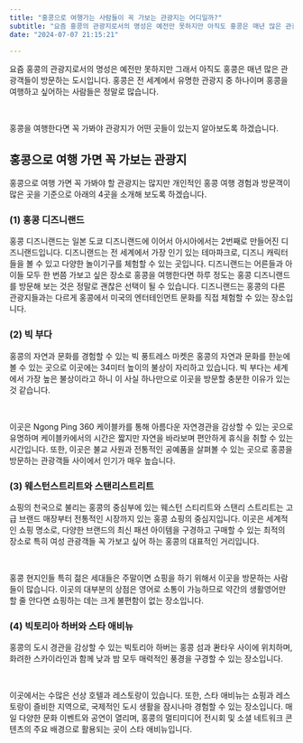 ```yaml
---
title: "홍콩으로 여행가는 사람들이 꼭 가보는 관광지는 어디일까?"
subtitle: "요즘 홍콩의 관광지로서의 명성은 예전만 못하지만 아직도 홍콩은 매년 많은 관광객들이 방문하는 도시입니다. 그래도 홍콩은 전 세계에서 유명한 관광지 중 하나이며 홍콩을 여행하고 싶어하는 사람들은 정말로 많습니다. 홍콩을 여행한다면 꼭 가봐야 관광지가 어떤 곳들이 있는지 알아보도록 하곘습니다."
date: "2024-07-07 21:15:21"

---
```



<p>요즘 홍콩의 관광지로서의 명성은 예전만 못하지만 그래서 아직도 홍콩은 매년 많은 관광객들이 방문하는 도시입니다. 홍콩은 전 세계에서 유명한 관광지 중 하나이며 홍콩을 여행하고 싶어하는 사람들은 정말로 많습니다.</p>
<br/>

<p>홍콩을 여행한다면 꼭 가봐야 관광지가 어떤 곳들이 있는지 알아보도록 하겠습니다.</p>


<h2>홍콩으로 여행 가면 꼭 가보는 관광지</h2>
<p>홍콩으로 여행 가면 꼭 가봐야 할 관광지는 많지만 개인적인 홍콩 여행 경험과 방문객이 많은 곳을 기준으로 아래의 4곳을 소개해 보도록 하겠습니다.</p>

<h3>(1) 홍콩 디즈니랜드</h3>
<p>홍콩 디즈니랜드는 일본 도쿄 디즈니랜드에 이어서 아시아에서는 2번째로 만들어진 디즈니랜드입니다. 디즈니랜드는 전 세계에서 가장 인기 있는 테마파크로, 디즈니 캐릭터들을 볼 수 있고 다양한 놀이기구를 체험할 수 있는 곳입니다. 디즈니랜드는 어른들과 아이들 모두 한 번쯤 가보고 싶은 장소로 홍콩을 여행한다면 하루 정도는 홍콩 디즈니랜드를 방문해 보는 것은 정말로 괜찮은 선택이 될 수 있습니다. 디즈니랜드는 홍콩의 다른 관광지들과는 다르게 홍콩에서 미국의 엔터테인먼트 문화를 직접 체험할 수 있는 장소입니다.</p>

<h3>(2) 빅 부다</h3>
<p>홍콩의 자연과 문화를 경험할 수 있는 빅 풍트레스 마켓은 홍콩의 자연과 문화를 한눈에 볼 수 있는 곳으로 이곳에는 34미터 높이의 불상이 자리하고 있습니다. 빅 부다는 세계에서 가장 높은 불상이라고 하니 이 사실 하나만으로 이곳을 방문할 충분한 이유가 있는 것 같습니다.</p>
<br />
<p>이곳은 Ngong Ping 360 케이블카를 통해 아름다운 자연경관을 감상할 수 있는 곳으로 유명하며 케이블카에서의 시간은 짧지만 자연을 바라보며 편안하게 휴식을 취할 수 있는 시간입니다. 또한, 이곳은 불교 사원과 전통적인 공예품을 살펴볼 수 있는 곳으로 홍콩을 방문하는 관광객들 사이에서 인기가 매우 높습니다.</p>

<h3>(3) 웨스턴스트리트와 스탠리스트리트</h3>
<p>쇼핑의 천국으로 불리는 홍콩의 중심부에 있는 웨스턴 스티리트와 스탠리 스트리트는 고급 브랜드 매장부터 전통적인 시장까지 있는 홍콩 쇼핑의 중심지입니다. 이곳은 세계적인 쇼핑 명소로, 다양한 브랜드의 최신 패션 아이템을 구경하고 구매할 수 있는 최적의 장소로 특히 여성 관광객들 꼭 가보고 싶어 하는 홍콩의 대표적인 거리입니다.</p> 
<br />
<p>홍콩 현지인들 특히 젊은 세대들은 주말이면 쇼핑을 하기 위해서 이곳을 방문하는 사람들이 많습니다. 이곳의 대부분의 상점은 영어로 소통이 가능하므로 약간의 생활영어만 할 줄 안다면 쇼핑하는 데는 크게 불편함이 없는 장소입니다.</p>

<h3>(4) 빅토리아 하버와 스타 애비뉴</h3>
<p>홍콩의 도시 경관을 감상할 수 있는 빅토리아 하버는 홍콩 섬과 콴타우 사이에 위치하며, 화려한 스카이라인과 함께 낮과 밤 모두 매력적인 풍경을 구경할 수 있는 장소입니다.</p> 
<br />
<p>이곳에서는 수많은 선상 호텔과 레스토랑이 있습니다. 또한, 스타 애비뉴는 쇼핑과 레스토랑이 즐비한 지역으로, 국제적인 도시 생활을 잠시나마 경험할 수 있는 장소입니다. 매일 다양한 문화 이벤트와 공연이 열리며, 홍콩의 멀티미디어 전시회 및 소셜 네트워크 콘텐츠의 주요 배경으로 활용되는 곳이 스타 애비뉴입니다.</p>
